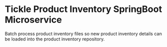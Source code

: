 # Tickle Product Inventory SpringBoot Microservice

Batch process product inventory files so new product inventory details 
can be loaded into the product inventory repository. 